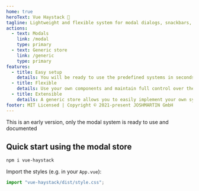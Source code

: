 ```yaml
---
home: true
heroText: Vue Haystack 🧱
tagline: Lightweight and flexible system for modal dialogs, snackbars, toasts, ...
actions:
  - text: Modals
    link: /modal
    type: primary
  - text: Generic store
    link: /generic
    type: primary
features:
  - title: Easy setup
    details: You will be ready to use the predefined systems in seconds.
  - title: Flexible
    details: Use your own components and maintain full control over the looks and functionality of your system.
  - title: Extensible
    details: A generic store allows you to easily implement your own systems
footer: MIT Licensed | Copyright © 2021-present JOSHMARTIN GmbH
---
```


<div class="alert">
This is an early version, only the modal system is ready to use and documented
</div>

## Quick start using the modal store

```sh
npm i vue-haystack
```

Import the styles (e.g. in your `App.vue`):

```ts
import "vue-haystack/dist/style.css";
```
